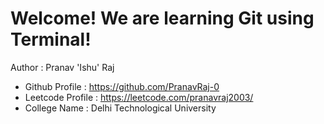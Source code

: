 # Welcome! We are learning Git using Terminal!


Author : Pranav 'Ishu' Raj
- Github Profile : https://github.com/PranavRaj-0
- Leetcode Profile : https://leetcode.com/pranavraj2003/
- College Name : Delhi Technological University
